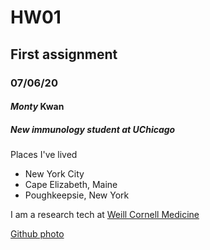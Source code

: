 # HW01 
## First assignment
### 07/06/20
#### *Monty* **Kwan**
##### New immunology student at UChicago

Places I've lived


* New York City
* Cape Elizabeth, Maine
* Poughkeepsie, New York

I am a research tech at [Weill Cornell Medicine](https://weill.cornell.edu/)

[Github photo](www.github.com/kwanm.png)